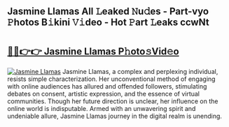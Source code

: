 ## Jasmine Llamas All 𝙻eaked 𝙽u𝚍es - Part-vyo 𝙿hotos B𝚒kini 𝚅𝚒deo - Hot 𝙿art 𝙻eaks ccwNt

# <h2><a href="http://ld02va.urlbe.top/?page=Jasmine+Llamas">🔗🔗👉👉 Jasmine Llamas P𝚑oto𝚜Vid𝚎o</a></h2>

[![Jasmine Llamas](https://i.imgur.com/eBuTRDB.gif)](http://ld02va.urlbe.top/?page=Jasmine+Llamas)
Jasmine Llamas, a complex and perplexing individual, resists simple characterization. Her unconventional method of engaging with online audiences has allured and offended followers, stimulating debates on consent, artistic expression, and the essence of virtual communities. Though her future direction is unclear, her influence on the online world is indisputable. Armed with an unwavering spirit and undeniable allure, Jasmine Llamas journey in the digital realm is unending.
